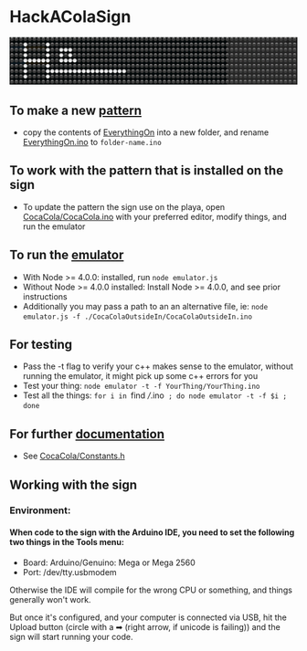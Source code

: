 # HackAColaSign

![](./Assets/hackacola.gif?raw=true)

## To make a new [pattern](./CocaColaClassic/demo.mov)
- copy the contents of [EverythingOn](./EverythingOn) into a new folder, and rename [EverythingOn.ino](./EverythingOn/EverythingOn.ino) to `folder-name.ino`

## To work with the pattern that is installed on the sign
- To update the pattern the sign use on the playa, open [CocaCola/CocaCola.ino](./CocaCola/CocaCola.ino) with your preferred editor, modify things, and run the emulator

## To run the [emulator](./emulator.js)
- With Node >= 4.0.0: installed, run `node emulator.js`
- Without Node >= 4.0.0 installed: Install Node >= 4.0.0, and see prior instructions
- Additionally you may pass a path to an an alternative file, ie: `node emulator.js -f ./CocaColaOutsideIn/CocaColaOutsideIn.ino`

## For testing
- Pass the -t flag to verify your c++ makes sense to the emulator, without running the emulator, it might pick up some c++ errors for you
- Test your thing: `node emulator -t -f YourThing/YourThing.ino`
- Test all the things: `for i in `find */*.ino` ; do node emulator -t -f $i ; done`

## For further [documentation](./CocaCola/Constants.h)
- See [CocaCola/Constants.h](./CocaCola/Constants.h)

## Working with the sign
### Environment:
#### When code to the sign with the Arduino IDE, you need to set the following two things in the Tools menu:
- Board: Arduino/Genuino: Mega or Mega 2560
- Port: /dev/tty.usbmodem

Otherwise the IDE will compile for the wrong CPU or something, and things generally won't work.

But once it's configured, and your computer is connected via USB, hit the Upload button (circle with a ➡ (right arrow, if unicode is failing)) and the sign will start running your code.